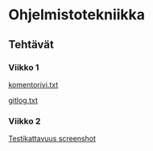 # Ohjelmistotekniikka

## Tehtävät

### Viikko 1

[komentorivi.txt](/laskarit/viikko1/komentorivi.txt)

[gitlog.txt](/laskarit/viikko1/gitlog.txt)

### Viikko 2

[Testikattavuus screenshot](/laskarit/viikko2/Testikattavuus.png)
